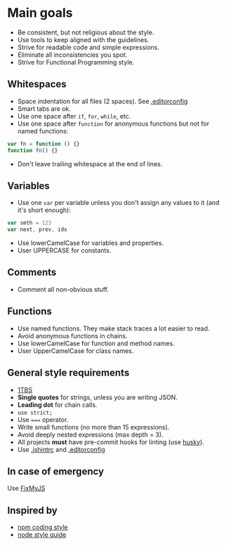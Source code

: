 # Main goals

* Be consistent, but not religious about the style.
* Use tools to keep aligned with the guidelines.
* Strive for readable code and simple expressions.
* Eliminate all inconsistencies you spot.
* Strive for Functional Programming style.

## Whitespaces

* Space indentation for all files (2 spaces). See [.editorconfig](.editorconfig)
* Smart tabs are ok.
* Use one space after `if`, `for`, `while`, etc.
* Use one space after `function` for anonymous functions but not for named functions:
```javascript
var fn = function () {}
function fn() {}
```
* Don't leave trailing whitespace at the end of lines.

## Variables
* Use one `var` per variable unless you don't assign any values to it (and it's short enough):
```javascript
var smth = 123
var next, prev, idx
```
* Use lowerCamelCase for variables and properties.
* User UPPERCASE for constants.

## Comments
* Comment all non-obvious stuff.

## Functions
* Use named functions. They make stack traces a lot easier to read.
* Avoid anonymous functions in chains.
* Use lowerCamelCase for function and method names.
* User UpperCamelCase for class names.

## General style requirements
* [1TBS](http://en.wikipedia.org/wiki/Indent_style#Variant:_1TBS)
* **Single quotes** for strings, unless you are writing JSON.
* **Leading dot** for chain calls.
* `use strict;`
* Use `===` operator.
* Write small functions (no more than 15 expressions).
* Avoid deeply nested expressions (max depth = 3).
* All projects **must** have pre-commit hooks for linting (use [husky](https://github.com/typicode/husky)).
* Use [.jshintrc](.jshintrc) and [.editorconfig](.editorconfig)

## In case of emergency
Use [FixMyJS](https://github.com/jshint/fixmyjs)

## Inspired by

* [npm coding style](https://www.npmjs.org/doc/misc/npm-coding-style.html)
* [node style guide](https://github.com/felixge/node-style-guide)
